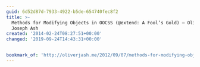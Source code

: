 ```yaml
---
guid: 6d52d87d-7933-4922-b5de-654740fec8f2
title: >-
  Methods for Modifying Objects in OOCSS (@extend: A Fool’s Gold) – Oliver
  Joseph Ash
created: '2014-02-24T08:27:51+00:00'
changed: '2019-09-24T14:43:31+00:00'


bookmark_of: 'http://oliverjash.me/2012/09/07/methods-for-modifying-objects-in-oocss.html'
---
```




